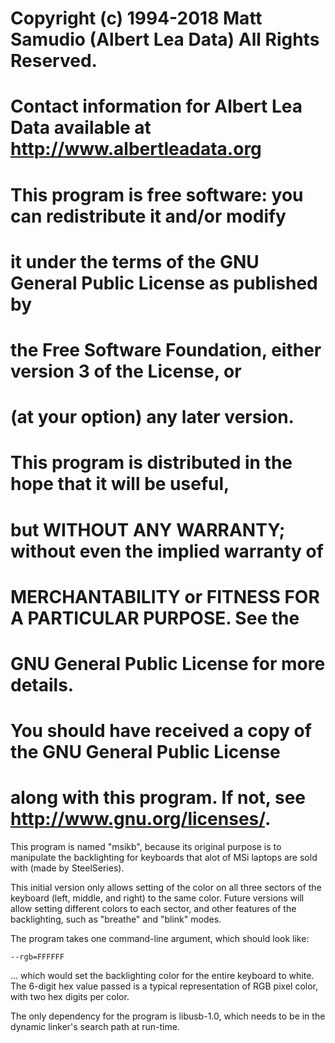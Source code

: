 # Copyright (c) 1994-2018 Matt Samudio (Albert Lea Data)  All Rights Reserved.
# Contact information for Albert Lea Data available at http://www.albertleadata.org
#
# This program is free software: you can redistribute it and/or modify
# it under the terms of the GNU General Public License as published by
# the Free Software Foundation, either version 3 of the License, or
# (at your option) any later version.
#
# This program is distributed in the hope that it will be useful,
# but WITHOUT ANY WARRANTY; without even the implied warranty of
# MERCHANTABILITY or FITNESS FOR A PARTICULAR PURPOSE.  See the
# GNU General Public License for more details.
#
# You should have received a copy of the GNU General Public License
# along with this program.  If not, see <http://www.gnu.org/licenses/>.

This program is named "msikb", because its original purpose
is to manipulate the backlighting for keyboards that alot of
MSi laptops are sold with (made by SteelSeries).

This initial version only allows setting of the color on
all three sectors of the keyboard (left, middle, and right)
to the same color.  Future versions will allow setting
different colors to each sector, and other features of
the backlighting, such as "breathe" and "blink" modes.

The program takes one command-line argument, which should
look like:

	--rgb=FFFFFF

... which would set the backlighting color for the entire
keyboard to white.  The 6-digit hex value passed is a typical
representation of RGB pixel color, with two hex digits per
color.

The only dependency for the program is libusb-1.0, which
needs to be in the dynamic linker's search path at run-time.

